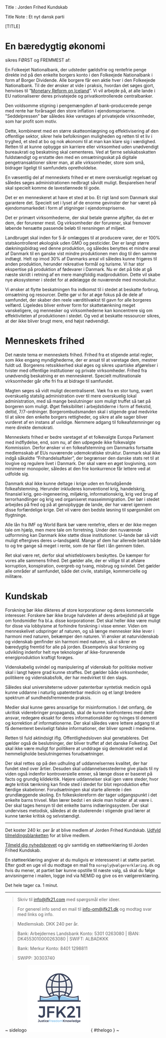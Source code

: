 Title : Jorden Frihed Kundskab

Title Note : Et nyt dansk parti

[TITLE]

# En bæredygtig økonomi

sikres FØRST og FREMMEST af: 

En Folkeejet Nationalbank, der udsteder gældsfrie og rentefrie penge direkte ind på den enkelte borgers konto i den Folkeejede Nationalbank i form af Borger Dividende. Alle borgere får een aktie hver i den Folkeejede Nationalbank. Til de der ønsker at vide i praksis, hvordan det søges gjort, henvises til ”[Monetary Reform on Iceland](https://www.forsaetisraduneyti.is/media/Skyrslur/monetary-reform.pdf)”. Vi vil arbejde på, at alle lande i EU nationaliserer deres privatejede og privatkontrollerede centralbanker. 

Den voldsomme stigning i pengemængden af bank–producerede penge med rente har forårsaget den store inflation i ejendomspriserne. "Seddelpressen" bør således ikke varetages af privatejede virksomheder, som har profit som motiv.

Dette, kombineret med en større skatteomlægning og effektivisering af den offentlige sektor, sikrer hele befolkningen muligheden og retten til et liv i tryghed, et sted at bo og nok økonomi til at man kan klare sig i værdighed. Retten til at kunne opbygge sin karriere eller virksomhed uden unødvendigt bureaukrati og beskatning skal cementeres. Ved at fjerne selskabsskatten fuldstændigt og erstatte den med en omsætningsskat på digitale pengetransaktioner sikrer man, at alle virksomheder, store som små, bidrager ligeligt til samfundets opretholdelse. 

En væsentlig del af menneskets frihed er et mere overskueligt regelsæt og således søges administrationen nedbragt såvidt muligt. Besparelsen heraf skal specielt komme de lavestlønnede til gode.

Det er en menneskeret at have et sted at bo. Et rigt land som Danmark skal garantere det. Specielt set i lyset af de enorme gevinster der har været på ejendomsmarkedet i form af stigninger i ejendomspriserne.

Det er primært virksomhederne, der skal betale grønne afgifter, da det er dem, der forurener mest. Og virksomheder der forurener, skal fremover løbende hensætte passende beløb til rensningen af miljøet.

Landbruget skal inden for 5 år omlægges til at producere varer, der er 100% statskontrolleret økologisk uden GMO og pesticider. Der er langt større dækningsbidrag ved denne produktion, og således benyttes et mindre areal af Danmark til en ganske vist mindre produktionen men dog til den samme indtægt. Helt op imod 30% af Danmarks areal vil således kunne frigøres til anden produktion, herunder rekreative formål og turisme. Vi har stor ekspertise på produktion af fødevarer i Danmark. Nu er det på tide at gå næste skridt i retning af en mere mangfoldig madproduktion. Dette vil skabe nye økosystemer i stedet for at ødelægge de nuværende med monokultur.

Vi  ønsker at flytte beskatningen fra indkomst til i stedet at beskatte forbrug, omsætning og resourcer. Dette gør vi for at øge fokus på de dele af samfundet, der skaber den reele værditilvækst til gavn for alle borgeres velfærd. Ligeledes bliver enhver form for skattetænkning meget vanskeligere, og mennesker og virksomhederne kan koncentrere sig om effektiviteten af produktionen i stedet. Og ved at beskatte ressourcer sikres, at der ikke bliver brugt mere, end højst nødvendigt.

# Menneskets frihed

Det næste tema er menneskets frihed. Frihed fra et stigende antal regler, som ikke engang myndighederne, der er ansat til at varetage dem, mestrer fuldt ud. Borgerens retssikkerhed skal øges og sikres upartiske afgørelser i tvister med offentlige institutioner og private virksomheder. Frihed fra unødvendig beskatning er en menneskeret. Specielt multinationale virksomheder går ofte fri fra at bidrage til samfundet.  

Magten søges så vidt muligt decentraliseret. Væk fra en stor tung, svært overskuelig statslig administration over til mere overskuelig lokal administration, med så mange beslutninger som muligt truffet så tæt på borgeren som muligt. Øget fleksibilitet i arbejdstiderne i form af flekstid, deltid, 7/7-ordninger. Borgerombudsmanden skal i stigende grad medvirke til at sikre den enkelte borgers rettigheder, og sikre at alle sager bliver vurderet af en instans af uvildige. Nemmere adgang til folkeafstemninger og mere direkte demokrati.

Menneskets frihed er bedre varetaget af et folkevalgte Europa Parlament med indflydelse, end, som nu, af den udpegede ikke folkevalgte Kommission. Derfor ønsker vi en folkeafstemning om Danmarks fortsatte medlemsskab af EUs nuværende udemokratiske struktur. Danmark skal ikke indgå såkaldte ”Frihandelsaftaler”, der begrænser den danske stats ret til at lovgive og regulere livet i Danmark. Der skal være en øget lovgivning, som minimerer monopoler, således at den frie konkurrence får lettere ved at udfolde sig.

Danmark skal ikke kunne deltage i krige uden en forudgående folkeafstemning. Herunder inkluderes konventionel krig, handelskrig, finansiel krig, geo-ingeneering, miljøkrig, informationskrig, krig ved brug af terrorhandlinger og krig ved organiseret masseimmigration. Der bør i stedet arbejdes på fred og på at genopbygge de lande, der har været igennem disse forfærdelige krige. Det vil være den bedste løsning til spørgsmålet om flygtninge. 

Alle lån fra IMF og World Bank bør være rentefrie, ellers er der ikke megen tale om hjælp, men mere tale om forretning. Under den nuværende udformning kan Danmark ikke støtte disse institutioner. U–lande bør så vidt muligt eftergives deres u–landsgæld. Mange af dem har allerede betalt både to og tre gange så meget i rente, som de har fået i lån gennem tiden.

Ret skal være ret, derfor skal whistleblowers beskyttes. De kæmper for vores alle sammens frihed. Det gælder alle, der er villige til at afsløre korruption, konspiration, overgreb og tvang, misbrug og svindel. Det gælder alle områder af samfundet, både det civile, statslige, kommercielle og militære.  

# Kundskab

Forskning bør ikke dikteres af store korporationer og deres kommercielle interesser. Forskere bør ikke bruge halvdelen af deres arbejdstid på at tigge om fondsmidler fra bl.a. disse korporationer. Det skal heller ikke være muligt for disse via lobbyisme at forhindre forskning i visse emner. Viden om menneskelivet udspringer af naturen, og så længe mennesker ikke lever i harmoni med naturen, bekæmper den naturen. Vi ønsker at naturvidenskab og videnskab genfinder sin harmoni med naturen, så vi sikrer en bæredygtig fremtid for alle på jorden. Eksempelvis skal forskning og udvikling indenfor helt nye teknologier af ikke-forurenende energiproduktion kraftigt forøges.

Videnskabelig svindel og manipulering af videnskab for politiske motiver skal i langt højere grad kunne straffes. Det gælder både virksomheder, politikere og videnskabsfolk, der har medvirket til den slags.

Således skal universiteterne udover patenterbar syntetisk medicin også kunne uddanne i naturlig upatenterbar medicin og et langt bredere spektrum af sundhedsfremmende praksis. 

Medier skal kunne gøres ansvarlige for misinformation. I det omfang, de ukritisk viderebringer propaganda, skal de kunne konfronteres med dette ansvar, redegøre eksakt for deres informationskilder og tvinges til dementi og korrektion af informationerne. Der skal således være lettere adgang til at få dementeret beviseligt falske informationer, der bliver spredt i medierne. 

Retten til fuld aktindsigt iflg. Offentlighedsloven skal genetableres. Det gælder også de beslutninger, der bliver truffet af det danske Folketing. Det skal ikke være muligt for politikere at unddrage sig demokratiet ved at hemmeligholde beslutningernes forudsætninger. 

Der skal rettes op på den udhuling af uddannelsernes kvalitet, der har fundet sted over årtier. Desuden skal uddannelsesstederne give plads til ny viden også indenfor kontroversielle emner, så længe disse er baseret på facts og grundig kildekritik. Højere uddannelser skal igen være steder, hvor ægte kritisk tænkning kan finde sted i stedet for blot reproduktion efter færdige skabeloner. Forudsætningen skal starte allerede i den grundlæggende skoling. En folkeskolereform der tager udgangspunkt i det enkelte barns trivsel. Man lærer bedst i en skole man holder af at være i. Der skal tages hensyn til det enkelte barns indlæringssystem. Der skal undervises metodisk, således at de studerende i stigende grad lærer at kunne tænke kritisk og selvstændigt. 

----

Det koster 240 kr. per år at blive medlem af Jorden Frihed Kundskab. [Udfyld tilmeldingsblanketten](http://kortlink.dk/mqw2) for at blive medlem.

[Tilmeld dig nyhedsbrevet](http://eepurl.com/b9-jSf) og giv samtidig en støtteerklæring til Jorden Frihed Kundskab. 

En støtteerklæring angiver at du muligvis er interesseret i at støtte partiet. Efter godt en uge vil du modtage en mail fra `noreply@vælgererklæring.dk` og hvis du mener, at partiet bør kunne opstille til næste valg, så skal du følge anvisningerne i mailen, logge ind via NEMID og give os en vælgererklæring. 

Det hele tager ca. 1 minut. 

----

> Skriv til info@jfk21.com med spørgsmål eller ideer.

> For generel info send en mail til      info-om@jfk21.dk      og modtag svar med links og info. 

> Medlemskab. DKK 240 per år.

> Bank: Arbejdernes Landsbank Konto: 5301 0263080 | IBAN: DK4553010000263080 | SWIFT: ALBADKKK

> Bank: Merkur Konto: 8401 1298811

> SWIPP: 30303740


~ sidelogo
![JFK logo](img/JFK21-logo-v1.1.png) 
{ #thelogo }
~
